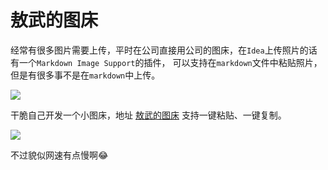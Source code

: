 # 敖武的图床

经常有很多图片需要上传，平时在公司直接用公司的图床，在`Idea`上传照片的话有一个`Markdown Image Support`的插件，
可以支持在`markdown`文件中粘贴照片，但是有很多事不是在`markdown`中上传。

![](https://fudongdong-statics.oss-cn-beijing.aliyuncs.com/images/20220405/1b67581529b24ee29f1af5ae285d76d1.png?x-oss-process=image/resize,w_800/quality,q_80)

干脆自己开发一个小图床，地址 [敖武的图床](https://fudongdong.com/misc/tuchuang.html) 支持一键粘贴、一键复制。

![](https://fudongdong-statics.oss-cn-beijing.aliyuncs.com/images/20220405/a8d7ff1dfad142f69a983e06c2cfd1b6.png?x-oss-process=image/resize,w_800/quality,q_80)

不过貌似网速有点慢啊😂
